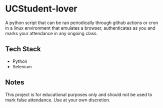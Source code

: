# UCStudent-lover
A python script that can be ran periodically through github actions or cron in a linux environment that emulates a browser, authenticates as you and marks your attendance in any ongoing class.

## Tech Stack
- Python
- Selenium

## Notes
This project is for educational purposes only and should not be used to mark false attendance. Use at your own discretion.

